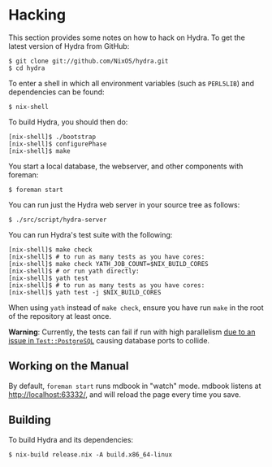 # Hacking

This section provides some notes on how to hack on Hydra. To get the
latest version of Hydra from GitHub:

```console 
$ git clone git://github.com/NixOS/hydra.git
$ cd hydra
```

To enter a shell in which all environment variables (such as `PERL5LIB`)
and dependencies can be found:

```console
$ nix-shell
```

To build Hydra, you should then do:

```console
[nix-shell]$ ./bootstrap
[nix-shell]$ configurePhase
[nix-shell]$ make
```

You start a local database, the webserver, and other components with
foreman:

```console
$ foreman start
```

You can run just the Hydra web server in your source tree as follows:

```console
$ ./src/script/hydra-server
```

You can run Hydra's test suite with the following:

```console
[nix-shell]$ make check
[nix-shell]$ # to run as many tests as you have cores:
[nix-shell]$ make check YATH_JOB_COUNT=$NIX_BUILD_CORES
[nix-shell]$ # or run yath directly:
[nix-shell]$ yath test
[nix-shell]$ # to run as many tests as you have cores:
[nix-shell]$ yath test -j $NIX_BUILD_CORES
```

When using `yath` instead of `make check`, ensure you have run `make`
in the root of the repository at least once.

**Warning**: Currently, the tests can fail
if run with high parallelism [due to an issue in
`Test::PostgreSQL`](https://github.com/TJC/Test-postgresql/issues/40)
causing database ports to collide.

## Working on the Manual

By default, `foreman start` runs mdbook in "watch" mode. mdbook listens
at [http://localhost:63332/](http://localhost:63332/), and
will reload the page every time you save.

## Building

To build Hydra and its dependencies:

```console
$ nix-build release.nix -A build.x86_64-linux
```
